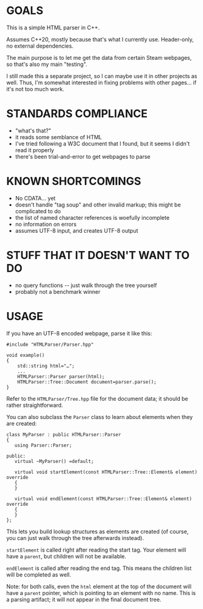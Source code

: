 # GOALS

This is a simple HTML parser in C++.

Assumes C++20, mostly because that's what I currently use. Header-only, no external dependencies.

The main purpose is to let me get the data from certain Steam webpages, so that's also my main "testing".

I still made this a separate project, so I can maybe use it in other projects as well. Thus, I'm somewhat interested in fixing problems with other pages... if it's not too much work.

# STANDARDS COMPLIANCE

* "what's that?"
* it reads some semblance of HTML
* I've tried following a W3C document that I found, but it seems
  I didn't read it properly
* there's been trial-and-error to get webpages to parse

# KNOWN SHORTCOMINGS

* No CDATA... yet
* doesn't handle "tag soup" and other invalid markup; this might be complicated to do
* the list of named character references is woefully incomplete
* no information on errors
* assumes UTF-8 input, and creates UTF-8 output

# STUFF THAT IT DOESN'T WANT TO DO

* no query functions -- just walk through the tree yourself
* probably not a benchmark winner

# USAGE

If you have an UTF-8 encoded webpage, parse it like this:

```
#include "HTMLParser/Parser.hpp"

void example()
{
    std::string html="…";
    ...
    HTMLParser::Parser parser(html);
    HTMLParser::Tree::Document document=parser.parse();
}
```

Refer to the `HTMLParser/Tree.hpp` file for the document data; it should be rather straightforward.

You can also subclass the `Parser` class to learn about elements when they are created:

```
class MyParser : public HTMLParser::Parser
{
   using Parser::Parser;

public:
   virtual ~MyParser() =default;

   virtual void startElement(const HTMLParser::Tree::Element& element) override
   {
   }

   virtual void endElement(const HTMLParser::Tree::Element& element) override
   {
   }
};
```

This lets you build lookup structures as elements are created (of course, you can just walk through the tree afterwards instead).

`startElement` is called right after reading the start tag. Your element will have a `parent`, but children will not be available.

`endElement` is called after reading the end tag. This means the children list will be completed as well.

Note: for both calls, even the `html` element at the top of the document will have a `parent` pointer, which is pointing to an element with no name. This is a parsing artifact; it will not appear in the final document tree.
